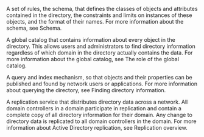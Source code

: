 A set of rules, the schema, that defines the classes of objects and attributes contained in the directory, the constraints and limits on instances of these objects, and the format of their names. For more information about the schema, see Schema.

A global catalog that contains information about every object in the directory. This allows users and administrators to find directory information regardless of which domain in the directory actually contains the data. For more information about the global catalog, see The role of the global catalog.

A query and index mechanism, so that objects and their properties can be published and found by network users or applications. For more information about querying the directory, see Finding directory information.

A replication service that distributes directory data across a network. All domain controllers in a domain participate in replication and contain a complete copy of all directory information for their domain. Any change to directory data is replicated to all domain controllers in the domain. For more information about Active Directory replication, see Replication overview.
